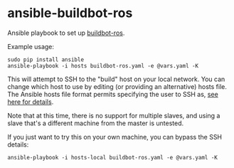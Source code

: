 ansible-buildbot-ros
====================

Ansible playbook to set up [buildbot-ros](https://github.com/mikeferguson/buildbot-ros).

Example usage:

    sudo pip install ansible
    ansible-playbook -i hosts buildbot-ros.yaml -e @vars.yaml -K
    
This will attempt to SSH to the "build" host on your local network. You can change which host to
use by editing (or providing an alternative) hosts file. The Ansible hosts file format permits
specifying the user to SSH as, [see here for details](http://www.ansibleworks.com/docs/intro_inventory.html).

Note that at this time, there is no support for multiple slaves, and using a slave that's a different
machine from the master is untested.

If you just want to try this on your own machine, you can bypass the SSH details:

    ansible-playbook -i hosts-local buildbot-ros.yaml -e @vars.yaml -K
